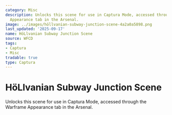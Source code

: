 ```yaml
---
category: Misc
description: Unlocks this scene for use in Captura Mode, accessed through the Warframe
  Appearance tab in the Arsenal.
image: ../images/höllvanian-subway-junction-scene-4a2a0a5898.png
last_updated: '2025-09-17'
name: HöLlvanian Subway Junction Scene
source: WFCD
tags:
- Captura
- Misc
tradable: true
type: Captura
---
```


# HöLlvanian Subway Junction Scene

Unlocks this scene for use in Captura Mode, accessed through the Warframe Appearance tab in the Arsenal.

